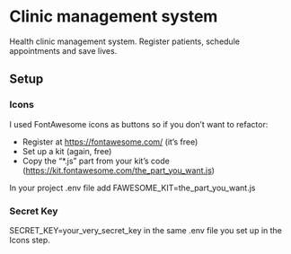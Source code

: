 # Clinic management system
Health clinic management system. Register patients, schedule appointments and save lives.

## Setup
### Icons
I used FontAwesome icons as buttons so if you don’t want to refactor:
* Register at https://fontawesome.com/ (it’s free)  
* Set up a kit (again, free)
* Copy the “*.js” part from your kit’s code (https://kit.fontawesome.com/the_part_you_want.js)  

In your project .env file add FAWESOME_KIT=the_part_you_want.js 

### Secret Key
SECRET_KEY=your_very_secret_key in the same .env file you set up in the Icons step.
